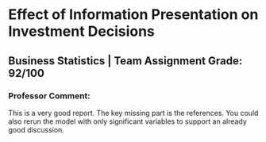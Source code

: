 # Effect of Information Presentation on Investment Decisions
## Business Statistics | Team Assignment Grade: 92/100
### Professor Comment:
This is a very good report. The key missing part is the references. You could also rerun the model with only significant variables to support an already good discussion.
